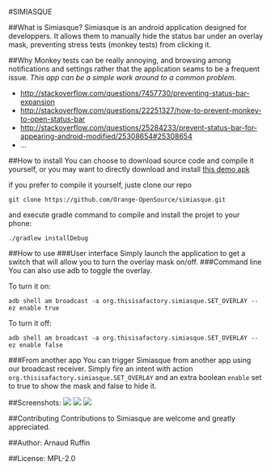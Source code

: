 #SIMIASQUE

##What is Simiasque?
Simiasque is an android application designed for developpers. It allows them to manually hide the status bar under an overlay mask, preventing stress tests (monkey tests) from clicking it.

##Why
Monkey tests can be really annoying, and browsing among notifications and settings rather that the application seams to be a frequent issue. *This app can be a simple work around to a common problem.*
- http://stackoverflow.com/questions/7457730/preventing-status-bar-expansion
- http://stackoverflow.com/questions/22251327/how-to-prevent-monkey-to-open-status-bar
- http://stackoverflow.com/questions/25284233/prevent-status-bar-for-appearing-android-modified/25308654#25308654
- ...

##How to install
You can choose to download source code and compile it yourself, or you may want to directly download and install [this demo apk](https://github.com/Orange-OpenSource/simiasque/raw/master/demo/simiasque-debug.apk)

if you prefer to compile it yourself, juste clone our repo
```
git clone https://github.com/Orange-OpenSource/simiasque.git
```
and execute gradle command to compile and install the projet to your phone:
```
./gradlew installDebug
```
##How to use
###User interface 
Simply launch the application to get a switch that will allow you to turn the overlay mask on/off.
###Command line
You can also use adb to toggle the overlay.

To turn it on: 
```
adb shell am broadcast -a org.thisisafactory.simiasque.SET_OVERLAY --ez enable true
```
To turn it off:
```
adb shell am broadcast -a org.thisisafactory.simiasque.SET_OVERLAY --ez enable false
```
###From another app
You can trigger Simiasque from another app using our broadcast receiver. Simply fire an intent with action `org.thisisafactory.simiasque.SET_OVERLAY` and an extra boolean `enable` set to true to show the mask and false to hide it.

##Screenshots:
![](http://orange-opensource.github.io/simiasque/images/screenshot01.png)
![](http://orange-opensource.github.io/simiasque/images/screenshot02.png)
![](http://orange-opensource.github.io/simiasque/images/screenshot03.png)

##Contributing
Contributions to Simiasque are welcome and greatly appreciated.

##Author:
Arnaud Ruffin

##License:
MPL-2.0
